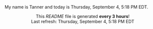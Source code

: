 My name is Tanner and today is Thursday, September 4, 5:18 PM EDT.

<p align="center">This <i>README</i> file is generated <b>every 3 hours</b>!</br>Last refresh: Thursday, September 4, 5:18 PM EDT<br /></p>
